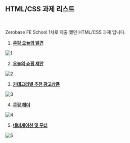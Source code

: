 ## HTML/CSS 과제 리스트

</br>

Zerobase FE School 1차로 제출 했던 HTML/CSS 과제 입니다. 


01. <a href='https://github.com/jjvox/zerobase-project/tree/master/1.%20HTML%20CSS/1.%20%EC%BF%A0%ED%8C%A1%20%EC%98%A4%EB%8A%98%EC%9D%98%20%EB%B0%9C%EA%B2%AC'>**쿠팡 오늘의 발견**<a> </br>

![1](https://user-images.githubusercontent.com/110772094/213161619-49d56e0d-3706-4a38-8864-5f40f727006f.PNG)


02. <a href='https://github.com/jjvox/zerobase-project/tree/master/1.%20HTML%20CSS/2.%20%EC%98%A4%EB%8A%98%EC%9D%98%20%EC%87%BC%ED%95%91%20%EC%A0%9C%EC%95%88'>**오늘의 쇼핑 제안**<a> </br>

![2](https://user-images.githubusercontent.com/110772094/213161777-804fdfb7-ab2b-4908-92dd-8b06a90612d7.PNG)


03. <a href='https://github.com/jjvox/zerobase-project/tree/master/1.%20HTML%20CSS/3.%20%EC%B9%B4%ED%85%8C%EA%B3%A0%EB%A6%AC%EB%B3%84%20%EC%B6%94%EC%B2%9C%20%EA%B4%91%EA%B3%A0%EC%83%81%ED%92%88'>**카테고리별 추천 광고상품**<a> </br>


![3](https://user-images.githubusercontent.com/110772094/213162182-32976a23-f59e-4bfc-9035-29cc6e5d4b81.PNG)


04. <a href='https://github.com/jjvox/zerobase-project/tree/master/1.%20HTML%20CSS/4.%20%EC%BF%A0%ED%8C%A1%20%ED%97%A4%EB%8D%94'>**쿠팡 헤더**<a> </br>

![4](https://user-images.githubusercontent.com/110772094/213162204-ab04616b-8aa7-4f3e-8583-25efd2a917c7.PNG)


05. <a href='https://github.com/jjvox/zerobase-project/tree/master/1.%20HTML%20CSS/5.%20%EB%84%A4%EB%B9%84%EA%B2%8C%EC%9D%B4%EC%85%98%20%EB%B0%8F%20%ED%91%B8%ED%84%B0'>**네비게이션 및 푸터**<a> </br>

![5](https://user-images.githubusercontent.com/110772094/213162223-30d66b66-0324-4664-910f-1be193220265.PNG)

